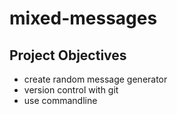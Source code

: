 # mixed-messages
## Project Objectives

+ create random message generator
+ version control with git
+ use commandline

